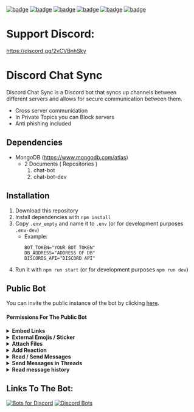 [![badge](https://img.shields.io/endpoint?url=https%3A%2F%2Fdynamic-badge-formatter-ynrxn78r2oye.runkit.sh%2Fjson%3Furl%3Dhttp%253A%252F%252F134.255.253.20%253A3000%252Fapi%252Fservers%26query%3D%2524.servers%26formatter%3Dmetric%26label%3DServers%2520connected%26logo%3Ddiscord%26logoWidth%3D18%26style%3Dfor-the-badge%26cacheSeconds%3D900%26prefix%3D%253D%253E%26suffix%3D%253C%253D)](https://discord.com/oauth2/authorize?client_id=1046756800260735058&permissions=533113203777&scope=bot%20applications.commands)
[![badge](https://img.shields.io/endpoint?url=https%3A%2F%2Fdynamic-badge-formatter-ynrxn78r2oye.runkit.sh%2Fjson%3Furl%3Dhttp%253A%252F%252F134.255.253.20%253A3000%252Fapi%252Fchannels%26query%3D%2524.channels%26formatter%3Dmetric%26label%3DChannels%2520connected%26logo%3Ddiscord%26logoWidth%3D18%26style%3Dfor-the-badge%26cacheSeconds%3D900%26prefix%3D%253D%253E%26suffix%3D%253C%253D)](https://discord.com/oauth2/authorize?client_id=1046756800260735058&permissions=533113203777&scope=bot%20applications.commands)
[![badge](https://img.shields.io/endpoint?url=https%3A%2F%2Fdynamic-badge-formatter-ynrxn78r2oye.runkit.sh%2Fjson%3Furl%3Dhttp%253A%252F%252F134.255.253.20%253A3000%252Fapi%252Fsupport%26query%3D%2524.members%26formatter%3Dmetric%26label%3DMembers%2520in%2520the%2520Support%2520Server%26color%3Dgold%26logo%3Ddiscord%26logoWidth%3D18%26style%3Dfor-the-badge%26cacheSeconds%3D900%26prefix%3D%253D%253E%26suffix%3D%253C%253D)](https://discord.gg/2vCVBnhSky)
[![badge](https://img.shields.io/endpoint?url=https%3A%2F%2Fdynamic-badge-formatter-ynrxn78r2oye.runkit.sh%2Fjson%3Furl%3Dhttp%253A%252F%252F134.255.253.20%253A3000%252Fapi%252Fsupport%26query%3D%2524.online%26formatter%3Dmetric%26label%3DOnline%2520Users%26color%3Dgreen%26logo%3Ddiscord%26logoWidth%3D18%26style%3Dfor-the-badge%26cacheSeconds%3D900%26prefix%3D%253D%253E%26suffix%3D%253C%253D)](https://discord.gg/2vCVBnhSky)
[![badge](https://img.shields.io/endpoint?url=https%3A%2F%2Fdynamic-badge-formatter-ynrxn78r2oye.runkit.sh%2Fjson%3Furl%3Dhttp%253A%252F%252F134.255.253.20%253A3000%252Fapi%252Fsupport%26query%3D%2524.idle%26formatter%3Dmetric%26label%3DIdle%2520Users%26color%3Dorange%26logo%3Ddiscord%26logoWidth%3D18%26style%3Dfor-the-badge%26cacheSeconds%3D900%26prefix%3D%253D%253E%26suffix%3D%253C%253D)](https://discord.gg/2vCVBnhSky)
[![badge](https://img.shields.io/endpoint?url=https%3A%2F%2Fdynamic-badge-formatter-ynrxn78r2oye.runkit.sh%2Fjson%3Furl%3Dhttp%253A%252F%252F134.255.253.20%253A3000%252Fapi%252Fsupport%26query%3D%2524.offline%26formatter%3Dmetric%26label%3DOffline%2520Users%26color%3Dred%26logo%3Ddiscord%26logoWidth%3D18%26style%3Dfor-the-badge%26cacheSeconds%3D900%26prefix%3D%253D%253E%26suffix%3D%253C%253D)](https://discord.gg/2vCVBnhSky)
# Support Discord:

https://discord.gg/2vCVBnhSky

# Discord Chat Sync

Discord Chat Sync is a Discord bot that syncs up channels between different servers and allows for secure communication between them.
 * Cross server communication
 * In Private Topics you can Block servers
 * Anti phishing included

## Dependencies

* MongoDB (https://www.mongodb.com/atlas)
  * 2 Documents ( Repositories )
    1. chat-bot
    2. chat-bot-dev

##  Installation

1. Download this repository
2. Install dependencies with `npm install`
3. Copy `.env_empty` and name it to `.env` (or for development purposes `.env-dev`)
    * Example:
        ```
        BOT_TOKEN="YOUR BOT TOKEN"
        DB_ADDRESS="ADDRESS OF DB"
        DISCORDS_API="DISCORD API"
        ```
4. Run it with `npm run start` (or for development purposes `npm run dev`)

##  Public Bot

You can invite the public instance of the bot by clicking [here](https://discord.com/api/oauth2/authorize?client_id=1046756800260735058&permissions=533113203777&scope=bot%20applications.commands).

#### Permissions For The Public Bot
<details><summary><b>Embed Links</b></summary>
This is required to sync links between servers
</details>
<details><summary><b>External Emojis / Sticker</b></summary>
This is required to sync emojis and stickers from other servers
</details>

<details><summary><b>Attach Files</b></summary>
In the future, this will allow the users to share files through the bot
</details>
<details><summary><b>Add Reaction</b></summary>
In the future, this will allow the bot to share reactions to messages and react to your message as a confirmation
</details>
<details><summary><b>Read / Send Messages</b></summary>
This is required for the core functions
</details>
<details><summary><b>Send Messages in Threads</b></summary>
In the future, this will allow to access/handle threads and their content
</details>
<details><summary><b>Read message history</b></summary>
In the future, this will allow the bot to sync messages when setting up in a new server
</details>

## Links To The Bot:

 [![Bots for Discord](https://discords.com/bots/api/bot/1046756800260735058/widget)](https://discords.com/bots/bots/1046756800260735058)
 [![Discord Bots](https://top.gg/api/widget/1046756800260735058.svg)](https://top.gg/bot/1046756800260735058)
